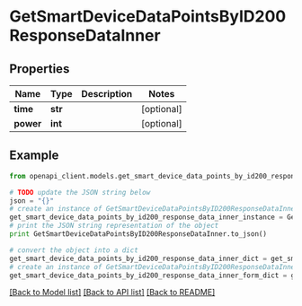 # GetSmartDeviceDataPointsByID200ResponseDataInner


## Properties
Name | Type | Description | Notes
------------ | ------------- | ------------- | -------------
**time** | **str** |  | [optional] 
**power** | **int** |  | [optional] 

## Example

```python
from openapi_client.models.get_smart_device_data_points_by_id200_response_data_inner import GetSmartDeviceDataPointsByID200ResponseDataInner

# TODO update the JSON string below
json = "{}"
# create an instance of GetSmartDeviceDataPointsByID200ResponseDataInner from a JSON string
get_smart_device_data_points_by_id200_response_data_inner_instance = GetSmartDeviceDataPointsByID200ResponseDataInner.from_json(json)
# print the JSON string representation of the object
print GetSmartDeviceDataPointsByID200ResponseDataInner.to_json()

# convert the object into a dict
get_smart_device_data_points_by_id200_response_data_inner_dict = get_smart_device_data_points_by_id200_response_data_inner_instance.to_dict()
# create an instance of GetSmartDeviceDataPointsByID200ResponseDataInner from a dict
get_smart_device_data_points_by_id200_response_data_inner_form_dict = get_smart_device_data_points_by_id200_response_data_inner.from_dict(get_smart_device_data_points_by_id200_response_data_inner_dict)
```
[[Back to Model list]](../README.md#documentation-for-models) [[Back to API list]](../README.md#documentation-for-api-endpoints) [[Back to README]](../README.md)


